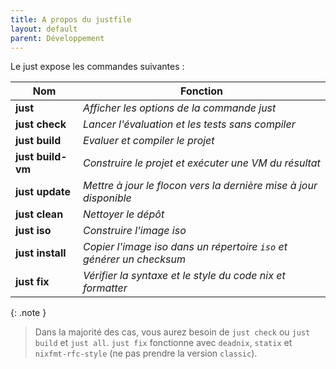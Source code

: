 ```yaml
---
title: A propos du justfile 
layout: default
parent: Développement
---
```


Le just expose les commandes suivantes : 

| Nom               | Fonction                                                             |
|-------------------|----------------------------------------------------------------------|
| **just**          | *Afficher les options de la commande just*                           |
| **just check**    | *Lancer l'évaluation et les tests sans compiler*                     |
| **just build**    | *Evaluer et compiler le projet*                                      |
| **just build-vm** | *Construire le projet et exécuter une VM du résultat*                |
| **just update**   | *Mettre à jour le flocon vers la dernière mise à jour disponible*    |
| **just clean**    | *Nettoyer le dépôt*                                                  |
| **just iso**      | *Construire l'image iso*                                             |
| **just install**  | *Copier l'image iso dans un répertoire `iso` et générer un checksum* |
| **just fix**      | *Vérifier la syntaxe et le style du code nix et formatter*           |

{: .note }
> Dans la majorité des cas, vous aurez besoin de `just check` ou `just build` et `just all`. `just fix` fonctionne avec `deadnix`, `statix` et `nixfmt-rfc-style` (ne pas prendre la version `classic`).
